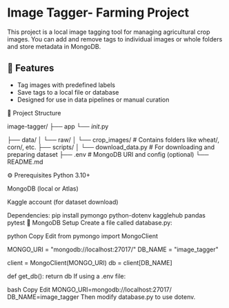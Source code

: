 # Image Tagger- Farming Project

This project is a local image tagging tool for managing agricultural crop images. You can add and remove tags to individual images or whole folders and store metadata in MongoDB.

## 🚀 Features

- Tag images with predefined labels
- Save tags to a local file or database
- Designed for use in data pipelines or manual curation

📁 Project Structure

image-tagger/
├── app
    └── _init_.py
    
├── data/
│   └── raw/
│       └── crop_images/          # Contains folders like wheat/, corn/, etc.
├── scripts/
│   └── download_data.py          # For downloading and preparing dataset
├── .env                          # MongoDB URI and config (optional)
└── README.md


⚙️ Prerequisites
Python 3.10+

MongoDB (local or Atlas)

Kaggle account (for dataset download)

Dependencies:
pip install pymongo python-dotenv kagglehub pandas pytest
🧬 MongoDB Setup
Create a file called database.py:

python
Copy
Edit
from pymongo import MongoClient

MONGO_URI = "mongodb://localhost:27017/"
DB_NAME = "image_tagger"

client = MongoClient(MONGO_URI)
db = client[DB_NAME]

def get_db():
    return db
If using a .env file:

bash
Copy
Edit
MONGO_URI=mongodb://localhost:27017/
DB_NAME=image_tagger
Then modify database.py to use dotenv.

